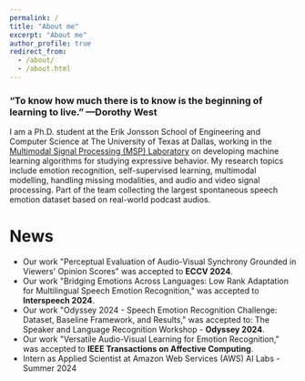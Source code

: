 ```yaml
---
permalink: /
title: "About me"
excerpt: "About me"
author_profile: true
redirect_from: 
  - /about/
  - /about.html
---
```


### “To know how much there is to know is the beginning of learning to live.” —Dorothy West

I am a Ph.D. student at the Erik Jonsson School of Engineering and Computer Science at The University of Texas at Dallas,
working in the [Multimodal Signal Processing (MSP) Laboratory](https://ecs.utdallas.edu/research/researchlabs/msp-lab/) on developing machine learning algorithms for studying expressive behavior. My research topics include emotion recognition, self-supervised learning, multimodal modelling, handling missing modalities, and audio and video signal processing. Part of the team collecting the largest spontaneous speech emotion dataset based on real-world podcast audios.

# News
* Our work "Perceptual Evaluation of Audio-Visual Synchrony Grounded in Viewers' Opinion Scores” was accepted to <b>ECCV 2024</b>.
* Our work "Bridging Emotions Across Languages: Low Rank Adaptation for Multilingual Speech Emotion Recognition," was accepted to <b>Interspeech 2024</b>.
* Our work "Odyssey 2024 - Speech Emotion Recognition Challenge: Dataset, Baseline Framework, and Results," was accepted to: The Speaker and Language
Recognition Workshop - <b>Odyssey 2024</b>.
* Our work "Versatile Audio-Visual Learning for Emotion Recognition," was accepted to <b>IEEE Transactions on Affective Computing</b>.
* Intern as Applied Scientist at Amazon Web Services (AWS) AI Labs - Summer 2024

